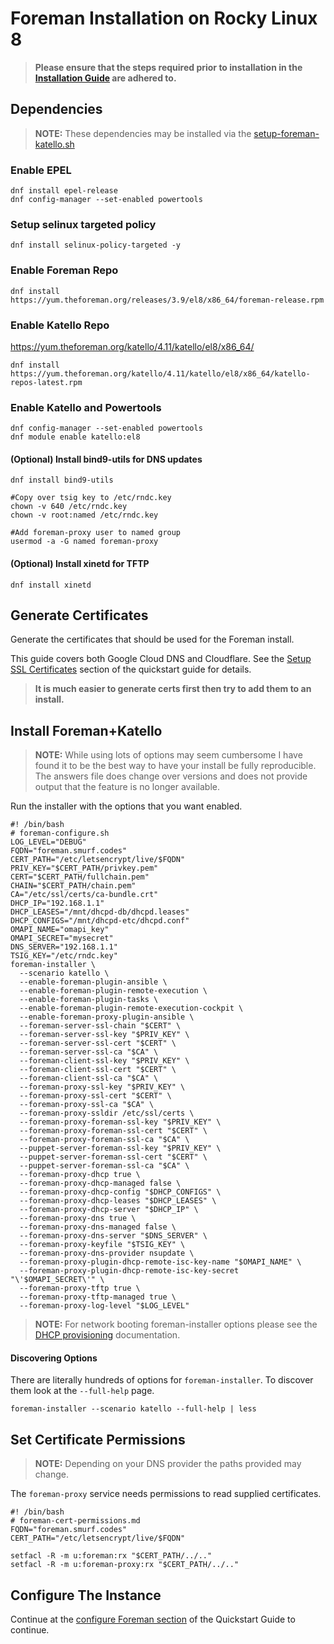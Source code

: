 # Foreman Installation on Rocky Linux 8

> **Please ensure that the steps required prior to installation in the [Installation Guide](./quickstart.md) are adhered to.**

## Dependencies

> **NOTE:** These dependencies may be installed via the [setup-foreman-katello.sh](scripts/foreman-install-dependencies.sh)

### Enable EPEL

```
dnf install epel-release
dnf config-manager --set-enabled powertools
```

### Setup selinux targeted policy

```
dnf install selinux-policy-targeted -y
```

### Enable Foreman Repo

```
dnf install https://yum.theforeman.org/releases/3.9/el8/x86_64/foreman-release.rpm
```

### Enable Katello Repo

https://yum.theforeman.org/katello/4.11/katello/el8/x86_64/
```
dnf install https://yum.theforeman.org/katello/4.11/katello/el8/x86_64/katello-repos-latest.rpm
```

### Enable Katello and Powertools

```
dnf config-manager --set-enabled powertools
dnf module enable katello:el8 
```

#### (Optional) Install bind9-utils for DNS updates

```
dnf install bind9-utils

#Copy over tsig key to /etc/rndc.key
chown -v 640 /etc/rndc.key
chown -v root:named /etc/rndc.key

#Add foreman-proxy user to named group
usermod -a -G named foreman-proxy
```

#### (Optional) Install xinetd for TFTP

```
dnf install xinetd
```

## Generate Certificates

Generate the certificates that should be used for the Foreman install.

This guide covers both Google Cloud DNS and Cloudflare. See the [Setup SSL Certificates](./quickstart.md#setup-ssl-certificates) section of the quickstart guide for details.

> **It is much easier to generate certs first then try to add them to an install.**

## Install Foreman+Katello

> **NOTE:** While using lots of options may seem cumbersome I have found it to be the best way to have your install be fully reproducible. The answers file does change over versions and does not provide output that the feature is no longer available.

Run the installer with the options that you want enabled.

```
#! /bin/bash
# foreman-configure.sh
LOG_LEVEL="DEBUG"
FQDN="foreman.smurf.codes"
CERT_PATH="/etc/letsencrypt/live/$FQDN"
PRIV_KEY="$CERT_PATH/privkey.pem"
CERT="$CERT_PATH/fullchain.pem"
CHAIN="$CERT_PATH/chain.pem"
CA="/etc/ssl/certs/ca-bundle.crt"
DHCP_IP="192.168.1.1"
DHCP_LEASES="/mnt/dhcpd-db/dhcpd.leases"
DHCP_CONFIGS="/mnt/dhcpd-etc/dhcpd.conf"
OMAPI_NAME="omapi_key"
OMAPI_SECRET="mysecret"
DNS_SERVER="192.168.1.1"
TSIG_KEY="/etc/rndc.key"
foreman-installer \
  --scenario katello \
  --enable-foreman-plugin-ansible \
  --enable-foreman-plugin-remote-execution \
  --enable-foreman-plugin-tasks \
  --enable-foreman-plugin-remote-execution-cockpit \
  --enable-foreman-proxy-plugin-ansible \
  --foreman-server-ssl-chain "$CERT" \
  --foreman-server-ssl-key "$PRIV_KEY" \
  --foreman-server-ssl-cert "$CERT" \
  --foreman-server-ssl-ca "$CA" \
  --foreman-client-ssl-key "$PRIV_KEY" \
  --foreman-client-ssl-cert "$CERT" \
  --foreman-client-ssl-ca "$CA" \
  --foreman-proxy-ssl-key "$PRIV_KEY" \
  --foreman-proxy-ssl-cert "$CERT" \
  --foreman-proxy-ssl-ca "$CA" \
  --foreman-proxy-ssldir /etc/ssl/certs \
  --foreman-proxy-foreman-ssl-key "$PRIV_KEY" \
  --foreman-proxy-foreman-ssl-cert "$CERT" \
  --foreman-proxy-foreman-ssl-ca "$CA" \
  --puppet-server-foreman-ssl-key "$PRIV_KEY" \
  --puppet-server-foreman-ssl-cert "$CERT" \
  --puppet-server-foreman-ssl-ca "$CA" \
  --foreman-proxy-dhcp true \
  --foreman-proxy-dhcp-managed false \
  --foreman-proxy-dhcp-config "$DHCP_CONFIGS" \
  --foreman-proxy-dhcp-leases "$DHCP_LEASES" \
  --foreman-proxy-dhcp-server "$DHCP_IP" \
  --foreman-proxy-dns true \
  --foreman-proxy-dns-managed false \
  --foreman-proxy-dns-server "$DNS_SERVER" \
  --foreman-proxy-keyfile "$TSIG_KEY" \
  --foreman-proxy-dns-provider nsupdate \
  --foreman-proxy-plugin-dhcp-remote-isc-key-name "$OMAPI_NAME" \
  --foreman-proxy-plugin-dhcp-remote-isc-key-secret "\'$OMAPI_SECRET\'" \
  --foreman-proxy-tftp true \
  --foreman-proxy-tftp-managed true \
  --foreman-proxy-log-level "$LOG_LEVEL"

```

> **NOTE:** For network booting foreman-installer options please see the [DHCP provisioning](provisioning/dhcp.md) documentation.

#### Discovering Options

There are literally hundreds of options for `foreman-installer`. To discover them look at the `--full-help` page.

```
foreman-installer --scenario katello --full-help | less
```
## Set Certificate Permissions

> **NOTE:** Depending on your DNS provider the paths provided may change.

The `foreman-proxy` service needs permissions to read supplied certificates.

```
#! /bin/bash
# foreman-cert-permissions.md
FQDN="foreman.smurf.codes"
CERT_PATH="/etc/letsencrypt/live/$FQDN"

setfacl -R -m u:foreman:rx "$CERT_PATH/../.."
setfacl -R -m u:foreman-proxy:rx "$CERT_PATH/../.."
```

## Configure The Instance

Continue at the [configure Foreman section](quickstart.md#configure-foreman) of the Quickstart Guide to continue.
